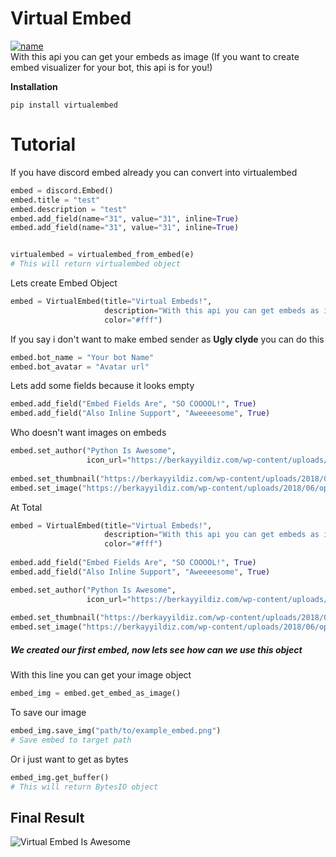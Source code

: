 # Virtual Embed
[![name](https://img.shields.io/pypi/v/virtualembed?style=for-the-badge)](https://pypi.org/project/virtualembed/)\
With this api you can get your embeds as image (If you want to create embed visualizer for your bot, this api is for you!)

**Installation**
```
pip install virtualembed
```



# Tutorial
If you have discord embed already you can convert into virtualembed
```py
embed = discord.Embed()
embed.title = "test"
embed.description = "test"
embed.add_field(name="31", value="31", inline=True)
embed.add_field(name="31", value="31", inline=True)


virtualembed = virtualembed_from_embed(e)
# This will return virtualembed object
```


Lets create Embed
 Object
```py
embed = VirtualEmbed(title="Virtual Embeds!",
                     description="With this api you can get embeds as images like this!!",
                     color="#fff")
```
If you say i don't want to make embed sender as **Ugly clyde** you can do this
```py
embed.bot_name = "Your bot Name"
embed.bot_avatar = "Avatar url"
```

Lets add some fields because it looks empty
```py
embed.add_field("Embed Fields Are", "SO COOOOL!", True)
embed.add_field("Also Inline Support", "Aweeeesome", True)
```

Who doesn't want images on embeds
```py
embed.set_author("Python Is Awesome",
                 icon_url="https://berkayyildiz.com/wp-content/uploads/2018/06/opengraph-icon-200x200.png")
                 
embed.set_thumbnail("https://berkayyildiz.com/wp-content/uploads/2018/06/opengraph-icon-200x200.png")
embed.set_image("https://berkayyildiz.com/wp-content/uploads/2018/06/opengraph-icon-200x200.png")
```

At Total
```py
embed = VirtualEmbed(title="Virtual Embeds!",
                     description="With this api you can get embeds as images like this!!",
                     color="#fff")
                     
embed.add_field("Embed Fields Are", "SO COOOOL!", True)
embed.add_field("Also Inline Support", "Aweeeesome", True)

embed.set_author("Python Is Awesome",
                 icon_url="https://berkayyildiz.com/wp-content/uploads/2018/06/opengraph-icon-200x200.png")
                 
embed.set_thumbnail("https://berkayyildiz.com/wp-content/uploads/2018/06/opengraph-icon-200x200.png")
embed.set_image("https://berkayyildiz.com/wp-content/uploads/2018/06/opengraph-icon-200x200.png")
```

##### We created our first embed, now lets see how can we use this object
With this line you can get your image object
```py
embed_img = embed.get_embed_as_image()
```

To save our image
```py
embed_img.save_img("path/to/example_embed.png")
# Save embed to target path
```
Or i just want to get as bytes
```py
embed_img.get_buffer()
# This will return BytesIO object
```

## Final Result
![Virtual Embed Is Awesome](https://i.imgur.com/niCkxhB.jpg)
